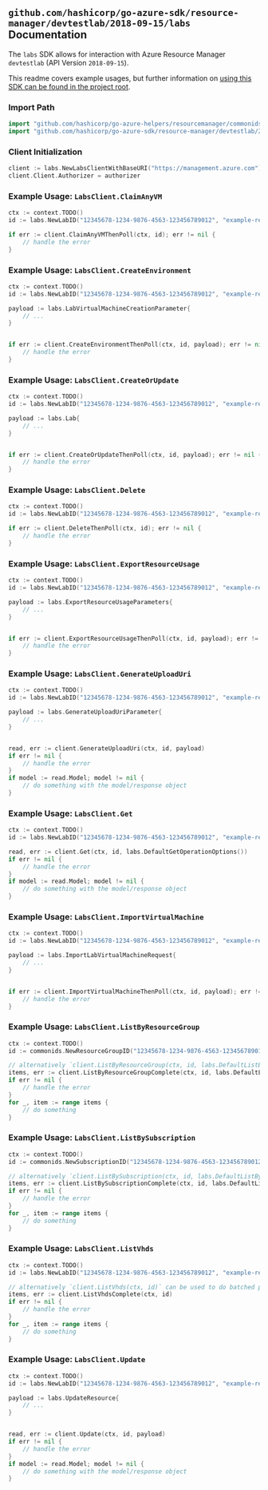 
## `github.com/hashicorp/go-azure-sdk/resource-manager/devtestlab/2018-09-15/labs` Documentation

The `labs` SDK allows for interaction with Azure Resource Manager `devtestlab` (API Version `2018-09-15`).

This readme covers example usages, but further information on [using this SDK can be found in the project root](https://github.com/hashicorp/go-azure-sdk/tree/main/docs).

### Import Path

```go
import "github.com/hashicorp/go-azure-helpers/resourcemanager/commonids"
import "github.com/hashicorp/go-azure-sdk/resource-manager/devtestlab/2018-09-15/labs"
```


### Client Initialization

```go
client := labs.NewLabsClientWithBaseURI("https://management.azure.com")
client.Client.Authorizer = authorizer
```


### Example Usage: `LabsClient.ClaimAnyVM`

```go
ctx := context.TODO()
id := labs.NewLabID("12345678-1234-9876-4563-123456789012", "example-resource-group", "labValue")

if err := client.ClaimAnyVMThenPoll(ctx, id); err != nil {
	// handle the error
}
```


### Example Usage: `LabsClient.CreateEnvironment`

```go
ctx := context.TODO()
id := labs.NewLabID("12345678-1234-9876-4563-123456789012", "example-resource-group", "labValue")

payload := labs.LabVirtualMachineCreationParameter{
	// ...
}


if err := client.CreateEnvironmentThenPoll(ctx, id, payload); err != nil {
	// handle the error
}
```


### Example Usage: `LabsClient.CreateOrUpdate`

```go
ctx := context.TODO()
id := labs.NewLabID("12345678-1234-9876-4563-123456789012", "example-resource-group", "labValue")

payload := labs.Lab{
	// ...
}


if err := client.CreateOrUpdateThenPoll(ctx, id, payload); err != nil {
	// handle the error
}
```


### Example Usage: `LabsClient.Delete`

```go
ctx := context.TODO()
id := labs.NewLabID("12345678-1234-9876-4563-123456789012", "example-resource-group", "labValue")

if err := client.DeleteThenPoll(ctx, id); err != nil {
	// handle the error
}
```


### Example Usage: `LabsClient.ExportResourceUsage`

```go
ctx := context.TODO()
id := labs.NewLabID("12345678-1234-9876-4563-123456789012", "example-resource-group", "labValue")

payload := labs.ExportResourceUsageParameters{
	// ...
}


if err := client.ExportResourceUsageThenPoll(ctx, id, payload); err != nil {
	// handle the error
}
```


### Example Usage: `LabsClient.GenerateUploadUri`

```go
ctx := context.TODO()
id := labs.NewLabID("12345678-1234-9876-4563-123456789012", "example-resource-group", "labValue")

payload := labs.GenerateUploadUriParameter{
	// ...
}


read, err := client.GenerateUploadUri(ctx, id, payload)
if err != nil {
	// handle the error
}
if model := read.Model; model != nil {
	// do something with the model/response object
}
```


### Example Usage: `LabsClient.Get`

```go
ctx := context.TODO()
id := labs.NewLabID("12345678-1234-9876-4563-123456789012", "example-resource-group", "labValue")

read, err := client.Get(ctx, id, labs.DefaultGetOperationOptions())
if err != nil {
	// handle the error
}
if model := read.Model; model != nil {
	// do something with the model/response object
}
```


### Example Usage: `LabsClient.ImportVirtualMachine`

```go
ctx := context.TODO()
id := labs.NewLabID("12345678-1234-9876-4563-123456789012", "example-resource-group", "labValue")

payload := labs.ImportLabVirtualMachineRequest{
	// ...
}


if err := client.ImportVirtualMachineThenPoll(ctx, id, payload); err != nil {
	// handle the error
}
```


### Example Usage: `LabsClient.ListByResourceGroup`

```go
ctx := context.TODO()
id := commonids.NewResourceGroupID("12345678-1234-9876-4563-123456789012", "example-resource-group")

// alternatively `client.ListByResourceGroup(ctx, id, labs.DefaultListByResourceGroupOperationOptions())` can be used to do batched pagination
items, err := client.ListByResourceGroupComplete(ctx, id, labs.DefaultListByResourceGroupOperationOptions())
if err != nil {
	// handle the error
}
for _, item := range items {
	// do something
}
```


### Example Usage: `LabsClient.ListBySubscription`

```go
ctx := context.TODO()
id := commonids.NewSubscriptionID("12345678-1234-9876-4563-123456789012")

// alternatively `client.ListBySubscription(ctx, id, labs.DefaultListBySubscriptionOperationOptions())` can be used to do batched pagination
items, err := client.ListBySubscriptionComplete(ctx, id, labs.DefaultListBySubscriptionOperationOptions())
if err != nil {
	// handle the error
}
for _, item := range items {
	// do something
}
```


### Example Usage: `LabsClient.ListVhds`

```go
ctx := context.TODO()
id := labs.NewLabID("12345678-1234-9876-4563-123456789012", "example-resource-group", "labValue")

// alternatively `client.ListVhds(ctx, id)` can be used to do batched pagination
items, err := client.ListVhdsComplete(ctx, id)
if err != nil {
	// handle the error
}
for _, item := range items {
	// do something
}
```


### Example Usage: `LabsClient.Update`

```go
ctx := context.TODO()
id := labs.NewLabID("12345678-1234-9876-4563-123456789012", "example-resource-group", "labValue")

payload := labs.UpdateResource{
	// ...
}


read, err := client.Update(ctx, id, payload)
if err != nil {
	// handle the error
}
if model := read.Model; model != nil {
	// do something with the model/response object
}
```
